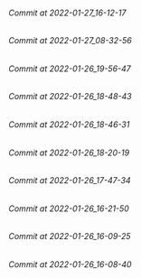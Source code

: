 ###### Commit at 2022-01-27_16-12-17
###### Commit at 2022-01-27_08-32-56
###### Commit at 2022-01-26_19-56-47
###### Commit at 2022-01-26_18-48-43
###### Commit at 2022-01-26_18-46-31
###### Commit at 2022-01-26_18-20-19
###### Commit at 2022-01-26_17-47-34
###### Commit at 2022-01-26_16-21-50
###### Commit at 2022-01-26_16-09-25
###### Commit at 2022-01-26_16-08-40
